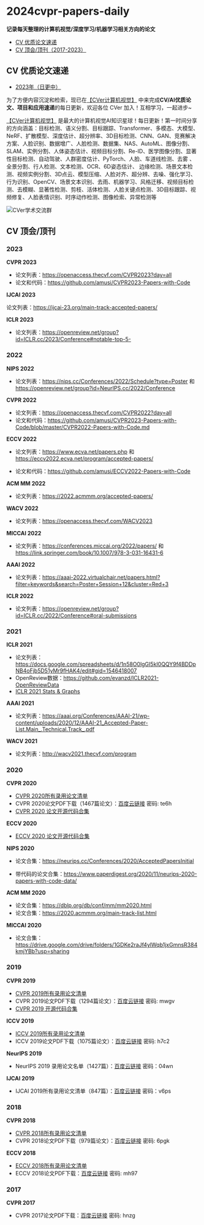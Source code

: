 # 2024cvpr-papers-daily
**记录每天整理的计算机视觉/深度学习/机器学习相关方向的论文**

- [CV 优质论文速递](#PaperDaily)
- [CV 顶会/顶刊（2017-2023）](#TopPaper)

<a name="PaperDaily"></a>

## CV 优质论文速递

- [2023年（日更中）](2023-Paper.md)

为了方便内容沉淀和检索，现已在[【CVer计算机视觉】](https://github.com/amusi/CVPR2023-Papers-with-Code/blob/master/CVer%E5%AD%A6%E6%9C%AF%E4%BA%A4%E6%B5%81%E7%BE%A4.png) 中来完成**CV/AI优质论文、项目和应用速递**的每日更新，欢迎各位 CVer 加入！互相学习，一起进步~

[【CVer计算机视觉】](https://github.com/amusi/CVPR2023-Papers-with-Code/blob/master/CVer%E5%AD%A6%E6%9C%AF%E4%BA%A4%E6%B5%81%E7%BE%A4.png) 是最大的计算机视觉AI知识星球！每日更新！第一时间分享的方向涵盖：目标检测、语义分割、目标跟踪、Transformer、多模态、大模型、NeRF、扩散模型、深度估计、超分辨率、3D目标检测、CNN、GAN、竞赛解决方案、人脸识别、数据增广、人脸检测、数据集、NAS、AutoML、图像分割、SLAM、实例分割、人体姿态估计、视频目标分割、Re-ID、医学图像分割、显著性目标检测、自动驾驶、人群密度估计、PyTorch、人脸、车道线检测、去雾 、全景分割、行人检测、文本检测、OCR、6D姿态估计、 边缘检测、场景文本检测、视频实例分割、3D点云、模型压缩、人脸对齐、超分辨、去噪、强化学习、行为识别、OpenCV、场景文本识别、去雨、机器学习、风格迁移、视频目标检测、去模糊、显著性检测、剪枝、活体检测、人脸关键点检测、3D目标跟踪、视频修复、人脸表情识别、时序动作检测、图像检索、异常检测等

![CVer学术交流群](./CVer学术交流群.png)

<a name="TopPaper"></a>

## CV 顶会/顶刊

### 2023

**CVPR 2023**

- 论文列表：https://openaccess.thecvf.com/CVPR2023?day=all
- 论文和代码：https://github.com/amusi/CVPR2023-Papers-with-Code

**IJCAI 2023**

论文列表：https://ijcai-23.org/main-track-accepted-papers/

**ICLR 2023**

- 论文列表：https://openreview.net/group?id=ICLR.cc/2023/Conference#notable-top-5-

### 2022

**NIPS 2022**

- 论文列表：https://nips.cc/Conferences/2022/Schedule?type=Poster 和 https://openreview.net/group?id=NeurIPS.cc/2022/Conference

**CVPR 2022**

- 论文列表：https://openaccess.thecvf.com/CVPR2022?day=all
- 论文和代码：https://github.com/amusi/CVPR2023-Papers-with-Code/blob/master/CVPR2022-Papers-with-Code.md

**ECCV 2022**

- 论文列表：https://www.ecva.net/papers.php 和 https://eccv2022.ecva.net/program/accepted-papers/

- 论文和代码：https://github.com/amusi/ECCV2022-Papers-with-Code

**ACM MM 2022**

- 论文列表：https://2022.acmmm.org/accepted-papers/

**WACV 2022**

- 论文列表：https://openaccess.thecvf.com/WACV2023

**MICCAI 2022**

- 论文列表：https://conferences.miccai.org/2022/papers/ 和 https://link.springer.com/book/10.1007/978-3-031-16431-6

**AAAI 2022**

- 论文列表：https://aaai-2022.virtualchair.net/papers.html?filter=keywords&search=Poster+Session+12&cluster=Red+3

**ICLR 2022**

- 论文列表：https://openreview.net/group?id=ICLR.cc/2022/Conference#oral-submissions

### 2021

**ICLR 2021**

- 论文列表：https://docs.google.com/spreadsheets/d/1n58O0lgGI5kI0QQY9f4BDDpNB4oFjb5D51yMr9fHAK4/edit#gid=1546418007
- OpenReview数据：https://github.com/evanzd/ICLR2021-OpenReviewData
- [ICLR 2021 Stats & Graphs](https://github.com/sharonzhou/ICLR2021-Stats)

**AAAI 2021**

- 论文列表：https://aaai.org/Conferences/AAAI-21/wp-content/uploads/2020/12/AAAI-21_Accepted-Paper-List.Main_.Technical.Track_.pdf

**WACV 2021**

- 论文列表：http://wacv2021.thecvf.com/program

### 2020

**CVPR 2020**

- [CVPR 2020所有录用论文清单](http://openaccess.thecvf.com/CVPR2020.py)
- CVPR 2020论文PDF下载（1467篇论文）：[百度云链接](https://pan.baidu.com/s/1DoPNWXpwEkzQdPOrLsO21w) 密码: te6h
- [CVPR 2020 论文开源代码合集](https://github.com/amusi/CVPR2020-Code)

**ECCV 2020**

- [ECCV 2020 论文开源代码合集](https://github.com/amusi/ECCV2020-Code)

**NIPS 2020**

- 论文合集：https://neurips.cc/Conferences/2020/AcceptedPapersInitial

- 带代码的论文合集：https://www.paperdigest.org/2020/11/neurips-2020-papers-with-code-data/

**ACM MM 2020**

- 论文合集：https://dblp.org/db/conf/mm/mm2020.html
- 论文合集：https://2020.acmmm.org/main-track-list.html

**MICCAI 2020**

- 论文合集：https://drive.google.com/drive/folders/1GDKe2raJf4ylWqb1jxGmnsR384kmjYBb?usp=sharing

### 2019

**CVPR 2019**

- [CVPR 2019所有录用论文清单](<http://openaccess.thecvf.com/CVPR2019.py>) 
- CVPR 2019论文PDF下载（1294篇论文）：[百度云链接](https://pan.baidu.com/s/19ef0HOz4hduDpcEK2PY9Kw ) 密码: mwgv
- [CVPR 2019 开源代码合集](<https://github.com/amusi/CVPR2019-Code>)

**ICCV 2019**

- [ICCV 2019所有录用论文清单](<http://openaccess.thecvf.com/ICCV2019.py>) 
- ICCV 2019论文PDF下载（1075篇论文）：[百度云链接](https://pan.baidu.com/s/1snDhED1Y-6qbV1ImQoYIPA ) 密码: h7c2

**NeurIPS 2019**

- NeurIPS 2019 录用论文名单（1427篇）：[百度云链接](https://pan.baidu.com/s/1TxD263qqXmja3fBZVwtP3g)  密码：04wn 

**IJCAI 2019**

- IJCAI 2019所有录用论文清单（847篇）：[百度云链接](https://pan.baidu.com/s/1mVEowSZLBcz3X-_CZt7svA)  密码：v6ps

### 2018

**CVPR 2018**

- [CVPR 2018所有录用论文清单](2018/cvpr2018-paper-list.csv) 
- CVPR 2018论文PDF下载（979篇论文）：[百度云链接](https://pan.baidu.com/s/1lYEM_kkw1PWTkQzUvjG2pw)   密码: 6pgk 

**ECCV 2018**

- [ECCV 2018所有录用论文清单](http://openaccess.thecvf.com/ECCV2018.py) 
- ECCV 2018论文PDF下载：[百度云链接](https://pan.baidu.com/s/1Mg0Kw9bepUK6_vqqVSOjNQ)   密码: mh97

### 2017

**CVPR 2017**

- CVPR 2017论文PDF下载：[百度云链接](https://pan.baidu.com/s/1RP1wQBFxs8BT0KBLiukxBw)   密码: hnzg
